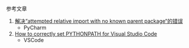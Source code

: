 参考文章

1. [解决“attempted relative import with no known parent package“的错误](https://blog.csdn.net/lianshaohua/article/details/109724221)
    - PyCharm
2. [How to correctly set PYTHONPATH for Visual Studio Code](https://stackoverflow.com/questions/53653083/how-to-correctly-set-pythonpath-for-visual-studio-code)
    - VSCode
